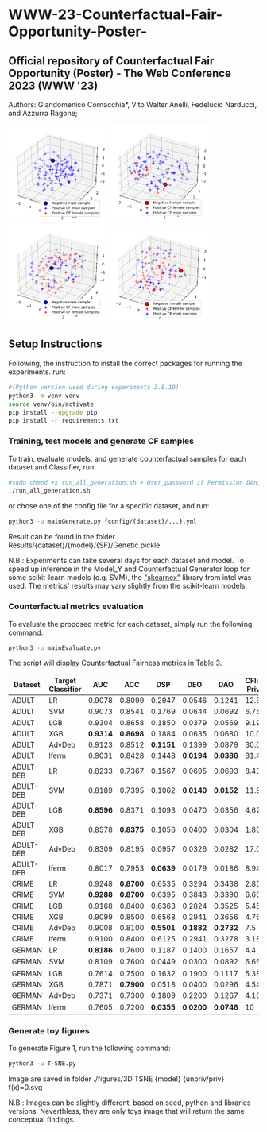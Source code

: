 # WWW-23-Counterfactual-Fair-Opportunity-Poster-

## Official repository of Counterfactual Fair Opportunity (Poster) - The Web Conference 2023 (WWW '23)

Authors: Giandomenico Cornacchia*, Vito Walter Anelli, Fedelucio Narducci, and Azzurra Ragone; 

<p float="left">
  <img src="figure/3D TSNE XGB male f(x)=0(1).svg" width="200" />
  <img src="figure/3D TSNE XGB female f(x)=0(1).svg" width="200" />
  <img src="figure/3D TSNE DEBIASED male f(x)=0(1).svg" width="200" /> 
  <img src="figure/3D TSNE DEBIASED female f(x)=0(1).svg" width="200" />
  </p>

## Setup Instructions

Following, the instruction to install the correct packages for running the experiments. run:
```bash
#(Python version used during experiments 3.8.10)
python3 -m venv venv
source venv/bin/activate
pip install --upgrade pip
pip install -r requirements.txt
```

### Training, test models and generate CF samples
To train, evaluate models, and generate counterfactual samples for each dataset and Classifier, run:

```bash
#sudo chmod +x run_all_generation.sh + User_password if Permission Denied 
./run_all_generation.sh
```
or chose one of the config file for a specific dataset, and run:
```bash
python3 -u mainGenerate.py {config/{dataset}/...}.yml
```

Result can be found in the folder Results/{dataset}/{model}/{SF}/Genetic.pickle

N.B.: Experiments can take several days for each dataset and model. To speed up inference in the Model_Y and Counterfactual Generator loop for some scikit-learn models (e.g. SVM), the ["skearnex"](https://github.com/intel/scikit-learn-intelex) library from intel was used. The metrics' results may vary slightly from the scikit-learn models.

### Counterfactual metrics evaluation
To evaluate the proposed metric for each dataset, simply run the following command:

```bash
python3 -u mainEvaluate.py
```

The script will display Counterfactual Fairness metrics in Table 3.

|        Dataset                    | Target Classifier    | AUC          | ACC          | DSP          | DEO          | DAO          | CFlips@10 Privileged | CFlips@50 Privileged | CFlips@100 Privileged | CFlips@10 Unprivileged | CFlips@50 Unprivileged | CFlips@100 Unprivileged | $\Delta$CFlips@10                   | $\Delta$CFlips@50          | $\Delta$CFlips@100          | nDCCF@10 Privileged | nDCCF@50 Privileged | nDCCF@100 Privileged  | nDCCF@10 Unprivileged | nDCCF@50 Unprivileged | nDCCF@100 Unprivileged | $\Delta$nDCCF@10     | $\Delta$nDCCF@50          | $\Delta$nDCCF@100          |
|----------------------------|--------|-----------------|-----------------|-----------------|-----------------|-----------------|--------|--------|--------|--------|--------|--------|--------------------------|-----------------|-----------------|--------|--------|--------|--------|--------|--------|-----------------|-----------------|-----------------|
|        ADULT                    | LR     | 0.9078          | 0.8099          | 0.2947          | 0.0546          | 0.1241          | 12.332 | 10.886 | 10.212 | 66.353 | 72.932 | 77.165 | 54.021                   | 62.046          | 66.953          | 0.8678 | 0.8849 | 0.886  | 0.3522 | 0.2913 | 0.2497 | 0.5156          | 0.5936          | 0.6363          |
|          ADULT                  | SVM    | 0.9073          | 0.8541          | 0.1769          | 0.0644          | 0.0692          | 6.752  | 7.533  | 7.742  | 77.095 | 80.973 | 81.372 | 70.343                   | 73.44           | 73.63           | 0.9306 | 0.9258 | 0.9171 | 0.2474 | 0.2042 | 0.1948 | 0.6832          | 0.7216          | 0.7223          |
|         ADULT                   | LGB    | 0.9304          | 0.8658          | 0.1850          | 0.0379          | 0.0569          | 9.195  | 8.541  | 8.781  | 65.918 | 76.605 | 79.697 | 56.723                   | 68.064          | 70.916          | 0.9049 | 0.9124 | 0.9049 | 0.3611 | 0.2633 | 0.2272 | 0.5438          | 0.6491          | 0.6777          |
|         ADULT                   | XGB    | **0.9314**   | **0.8698** | 0.1884          | 0.0635          | 0.0680          | 10.011 | 8.788  | 9.07   | 64.796 | 76.243 | 79.512 | 54.785                   | 67.455          | 70.442          | 0.8968 | 0.9088 | 0.9014 | 0.3708 | 0.2677 | 0.2298 | 0.526           | 0.6411          | 0.6716          |
|         ADULT                   | AdvDeb | 0.9123          | 0.8512          | **0.1151** | 0.1399          | 0.0879          | 30.046 | 34.488 | 34.968 | 36.11  | 38.694 | 43.041 | 6.064                    | **4.206**  | **8.073**  | 0.7016 | 0.6668 | 0.6537 | 0.6427 | 0.6199 | 0.5812 | 0.0589          | **0.0469** | **0.0725** |
| ADULT    | lferm  | 0.9031          | 0.8428          | 0.1448          | **0.0194** | **0.0386** | 31.459 | 28.632 | 24.965 | 31.764 | 47.464 | 57.47  | **0.305**           | 18.832          | 32.505          | 0.6857 | 0.7062 | 0.7314 | 0.6864 | 0.5632 | 0.4701 | **0.0007** | 0.143           | 0.2613          |
|        ADULT-DEB                    | LR     | 0.8233          | 0.7367          | 0.1567          | 0.0695          | 0.0693          | 8.438  | 10.838 | 13.192 | 54.816 | 57.521 | 57.047 | 46.378                   | 46.683          | 43.855          | 0.9239 | 0.9012 | 0.8736 | 0.464  | 0.4332 | 0.4303 | 0.4599          | 0.468           | 0.4433          |
|         ADULT-DEB                   | SVM    | 0.8189          | 0.7395          | 0.1062          | **0.0140** | **0.0152** | 11.937 | 16.377 | 17.379 | 31.305 | 33.869 | 35.385 | **19.368**          | **17.492** | **18.006** | 0.8871 | 0.8468 | 0.8295 | 0.6661 | 0.6616 | 0.6449 | **0.221**  | **0.1852** | **0.1846** |
|        ADULT-DEB                    | LGB    | **0.8596** | 0.8371          | 0.1093          | 0.0470          | 0.0356          | 4.624  | 9.419  | 12.848 | 66.966 | 74.223 | 73.445 | 62.342                   | 64.804          | 60.597          | 0.9578 | 0.9182 | 0.8815 | 0.3720 | 0.2863 | 0.2794 | 0.5858          | 0.6319          | 0.6021          |
|        ADULT-DEB                    | XGB    | 0.8578          | **0.8375** | 0.1056          | 0.0400          | 0.0304          | 1.803  | 3.152  | 6.523  | 81.289 | 88.9   | 84.48  | 79.486                   | 85.748          | 77.957          | 0.9804 | 0.9711 | 0.9386 | 0.2183 | 0.1378 | 0.1599 | 0.7621          | 0.8333          | 0.7787          |
|        ADULT-DEB                    | AdvDeb | 0.8309          | 0.8195          | 0.0957          | 0.0326          | 0.0282          | 17.041 | 20.686 | 23.588 | 44.315 | 52.371 | 56.786 | 27.274                   | 31.685          | 33.198          | 0.8425 | 0.8055 | 0.7735 | 0.5852 | 0.5031 | 0.4566 | 0.2573          | 0.3024          | 0.3169          |
| ADULT-DEB | lferm  | 0.8017          | 0.7953          | **0.0639** | 0.0179          | 0.0186          | 8.943  | 13.316 | 16.561 | 47.036 | 54.87  | 55.83  | 38.093                   | 41.554          | 39.269          | 0.9248 | 0.8809 | 0.8452 | 0.5618 | 0.4791 | 0.4584 | 0.363           | 0.4018          | 0.3868          |
|     CRIME                       | LR     | 0.9248          | **0.8700** | 0.6535          | 0.3294          | 0.3438          | 2.857  | 3.429  | 3.714  | 75.286 | 81.914 | 85.043 | 72.429                   | 78.485          | 81.329          | 0.9688 | 0.9656 | 0.9564 | 0.2659 | 0.2015 | 0.1688 | 0.7029          | 0.7641          | 0.7876          |
|       CRIME                     | SVM    | **0.9288** | **0.8700** | 0.6395          | 0.3843          | 0.3390          | 6.667  | 5.917  | 5.671  | 73.38  | 80.676 | 84.437 | 66.713                   | 74.759          | 78.766          | 0.9334 | 0.939  | 0.9349 | 0.2858 | 0.2157 | 0.1781 | 0.6476          | 0.7233          | 0.7568          |
|        CRIME                    | LGB    | 0.9168          | 0.8400          | 0.6363          | 0.2824          | 0.3525          | 5.455  | 5.818  | 5.636  | 74.571 | 80.229 | 83.693 | 69.116                   | 74.411          | 78.057          | 0.9432 | 0.9417 | 0.9364 | 0.2875 | 0.2207 | 0.1842 | 0.6557          | 0.721           | 0.7522          |
|        CRIME                    | XGB    | 0.9099          | 0.8500          | 0.6568          | 0.2941          | 0.3656          | 4.762  | 5.429  | 5      | 73.38  | 80.113 | 83.712 | 68.618                   | 74.684          | 78.712          | 0.9505 | 0.9469 | 0.943  | 0.2938 | 0.2216 | 0.1844 | 0.6567          | 0.7253          | 0.7586          |
|        CRIME                    | AdvDeb | 0.9008          | 0.8100          | **0.5501** | **0.1882** | **0.2732** | 7.5    | 6.875  | 6.969  | 69     | 77.743 | 80.857 | 61.5                     | 70.868          | 73.888          | 0.9302 | 0.931  | 0.9237 | 0.3396 | 0.2506 | 0.2146 | 0.5906          | 0.6804          | 0.7091          |
| CRIME    | lferm  | 0.9100          | 0.8400          | 0.6125          | 0.2941          | 0.3278          | 3.182  | 6      | 6.636  | 64.412 | 71.647 | 75.147 | **61.23**           | **65.647** | **68.511** | 0.9679 | 0.9439 | 0.9306 | 0.3695 | 0.3045 | 0.2681 | **0.5984** | **0.6394** | **0.6625** |
|         GERMAN                   | LR     | **0.8186** | 0.7600          | 0.1187          | 0.1400          | 0.1657          | 4.4    | 6.56   | 7.402  | 30.000 | 28.000 | 34.000 | 25.6                     | 21.44           | 26.598          | 0.9656 | 0.9417 | 0.9267 | 0.7289 | 0.7197 | 0.6728 | 0.2367          | 0.2220          | 0.2539          |
|         GERMAN                   | SVM    | 0.8109          | 0.7600          | 0.0449          | 0.0300          | 0.0892          | 6.667  | 9.167  | 10     | $0^*$  | $0^*$  | $0^*$  | $\mathbf{6.667^\dagger}$ | 9.167           | 10              | 0.9276 | 0.9124 | 0.8985 | $0^*$  | $0^*$  | $0^*$  | 0.9276          | 0.9124          | 0.8985          |
|         GERMAN                   | LGB    | 0.7614          | 0.7500          | 0.1632          | 0.1900          | 0.1117          | 5.385  | 7.231  | 9.538  | 30.000 | 44.000 | 50.50  | 24.615                   | 36.769          | 40.962          | 0.9460 | 0.9329 | 0.9071 | 0.7193 | 0.5990 | 0.5313 | 0.2267          | 0.3339          | 0.3758          |
|         GERMAN                   | XGB    | 0.7871          | **0.7900** | 0.0518          | 0.0400          | 0.0296          | 4.545  | 6.545  | 8      | 23.333 | 24.000 | 26.333 | **18.788**          | **17.455** | **18.33**  | 0.9616 | 0.9414 | 0.9206 | 0.7448 | 0.7569 | 0.7365 | **0.2168** | **0.1845** | **0.1841** |
|        GERMAN                    | AdvDeb | 0.7371          | 0.7300          | 0.1809          | 0.2200          | 0.1267          | 4.167  | 4.333  | 7.167  | 53.333 | 59.333 | 59.000 | 49.166                   | 55              | 51.833          | 0.9661 | 0.9608 | 0.9309 | 0.4389 | 0.4103 | 0.4102 | 0.5272          | 0.5505          | 0.5207          |
| GERMAN   | lferm  | 0.7605          | 0.7200          | **0.0355** | **0.0200** | **0.0746** | 10     | 3      | 7.5    | $0^*$  | $0^*$  | $0^*$  | 10                       | 3               | 7.5             | 0.8552 | 0.9402 | 0.91   | $0^*$  | $0^*$  | $0^*$  | 0.8552          | 0.9402          | 0.91            |

### Generate toy figures

To generate Figure 1, run the following command:

```bash
python3 -u T-SNE.py
```

Image are saved in folder ./figures/3D TSNE {model} {unpriv/priv} f(x)=0.svg

N.B.: Images can be slightly different, based on seed, python and libraries versions. Neverthless, they are only toys image that will return the same conceptual findings.
